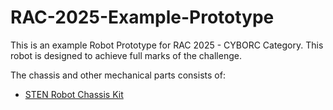 # RAC-2025-Example-Prototype

This is an example Robot Prototype for RAC 2025 - CYBORC Category.
This robot is designed to achieve full marks of the challenge.

The chassis and other mechanical parts consists of:
- [STEN Robot Chassis Kit][chassis]

[chassis]: https://my.cytron.io/p-stem-robot-building-base-kit
